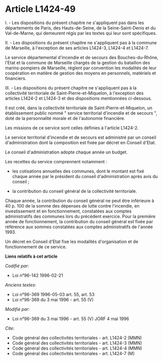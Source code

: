 # Article L1424-49

I. - Les dispositions du présent chapitre ne s'appliquent pas dans les départements de Paris, des Hauts-de-Seine, de la
Seine-Saint-Denis et du Val-de-Marne, qui demeurent régis par les textes qui leur sont spécifiques.

II. - Les dispositions du présent chapitre ne s'appliquent pas à la commune de Marseille, à l'exception de ses articles
L1424-3, L1424-4 et L1424-7.

Le service départemental d'incendie et de secours des Bouches-du-Rhône, l'Etat et la commune de Marseille chargés de la
gestion du bataillon des marins-pompiers de Marseille, règlent par convention les modalités de leur coopération en matière de
gestion des moyens en personnels, matériels et financiers.

III. - Les dispositions du présent chapitre ne s'appliquent pas à la collectivité territoriale de Saint-Pierre-et-Miquelon, à
l'exception des articles L1424-2 et L1424-3 et des dispositions mentionnées ci-dessous.

Il est créé, dans la collectivité territoriale de Saint-Pierre-et-Miquelon, un établissement public nommé " service
territorial d'incendie et de secours ", doté de la personnalité morale et de l'autonomie financière.

Les missions de ce service sont celles définies à l'article L1424-2.

Le service territorial d'incendie et de secours est administré par un conseil d'administration dont la composition est fixée
par décret en Conseil d'Etat.

Le conseil d'administration adopte chaque année un budget.

Les recettes du service comprennent notamment :

- les cotisations annuelles des communes, dont le montant est fixé chaque année par le président du conseil d'administration
après avis du conseil ;

- la contribution du conseil général de la collectivité territoriale.

Chaque année, la contribution du conseil général ne peut être inférieure à 40 p. 100 de la somme des dépenses de lutte contre
l'incendie, en investissement et en fonctionnement, constatées aux comptes administratifs des communes lors du précédent
exercice. Pour la première année de fonctionnement, la contribution du conseil général est fixée par référence aux sommes
constatées aux comptes administratifs de l'année 1993.

Un décret en Conseil d'Etat fixe les modalités d'organisation et de fonctionnement de ce service.

**Liens relatifs à cet article**

_Codifié par_:

  - Loi n°96-142 1996-02-21

_Anciens textes_:

  - Loi n°96-369 1996-05-03 art. 55, art. 53
  - Loi n°96-369 du 3 mai 1996 - art. 55 (V)

_Modifié par_:

  - Loi n°96-369 du 3 mai 1996 - art. 55 (V) JORF 4 mai 1996

_Cite_:

  - Code général des collectivités territoriales - art. L1424-2 (MMN)
  - Code général des collectivités territoriales - art. L1424-3 (MMN)
  - Code général des collectivités territoriales - art. L1424-4 (MMN)
  - Code général des collectivités territoriales - art. L1424-7 (M)

